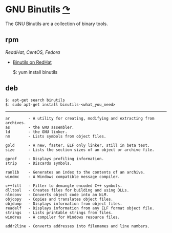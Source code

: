 <!--
File          : gnu-binutils.md

Created       : Mon 02 Nov 2015 22:18:23
Last Modified : Mon 02 Nov 2015 22:57:11
Maintainer    : sharlatan
-->

# GNU Binutils [↷](https://www.gnu.org/software/binutils/) #
The GNU Binutils are a collection of binary tools.

## rpm ##
_ReadHat, CentOS, Fedora_

*   [Binutils on RedHat](http://sources.redhat.com/binutils)

    
    $: yum install binutils

## deb ##

    $: apt-get search binutils
    $: sudo apt-get install binutils-<what_you_need>

---

    ar        - A utility for creating, modifying and extracting from archives.
    as        - the GNU assembler.
    ld        - the GNU linker.
    nm        - Lists symbols from object files.

    gold      - A new, faster, ELF only linker, still in beta test.
    size      - Lists the section sizes of an object or archive file.

    gprof     - Displays profiling information.
    strip     - Discards symbols.

    ranlib    - Generates an index to the contents of an archive.
    windmc    - A Windows compatible message compiler.

    c++filt   - Filter to demangle encoded C++ symbols.
    dlltool   - Creates files for building and using DLLs.
    nlmconv   - Converts object code into an NLM.
    objcopy   - Copies and translates object files.
    objdump   - Displays information from object files.
    readelf   - Displays information from any ELF format object file.
    strings   - Lists printable strings from files.
    windres   - A compiler for Windows resource files.

    addr2line - Converts addresses into filenames and line numbers.
